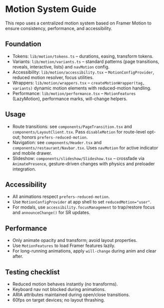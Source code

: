 # Motion System Guide

This repo uses a centralized motion system based on Framer Motion to ensure consistency, performance, and accessibility.

## Foundation

- Tokens: `lib/motion/tokens.ts` – durations, easing, transform tokens.
- Variants: `lib/motion/variants.ts` – standard patterns (page transitions, reveals, interactive, lists) and `navMotion` config.
- Accessibility: `lib/motion/accessibility.tsx` – `MotionConfigProvider`, reduced motion resolver, focus utilities.
- Wrappers: `lib/motion/wrappers.tsx` – `createMotionWrapper(tag, variants)` dynamic motion elements with reduced-motion handling.
- Performance: `lib/motion/performance.tsx` – `MotionFeatures` (LazyMotion), performance marks, will-change helpers.

## Usage

- Route transitions: see `components/PageTransition.tsx` and `components/LayoutClient.tsx`. Pass `disableMotion` for route-level opt-out; honors `prefers-reduced-motion`.
- Navigation: see `components/Header.tsx` and `components/restaurant/Navbar.tsx`. Uses `navMotion` for active indicator and mobile drawer.
- Slideshow: `components/slideshow/Slideshow.tsx` – crossfade via `AnimatePresence`, gesture-driven changes with physics and preloader integration.

## Accessibility

- All animations respect `prefers-reduced-motion`.
- Use `MotionConfigProvider` at app shell to set `reducedMotion="user"`.
- For modals, use `accessibility.focusManagement` to trap/restore focus and `announceChange()` for SR updates.

## Performance

- Only animate opacity and transform; avoid layout properties.
- Use `MotionFeatures` to load Framer features lazily.
- For long-running animations, apply `will-change` during anim and clear after.

## Testing checklist

- Reduced motion behaves instantly (no transforms).
- Keyboard nav not blocked during animations.
- ARIA attributes maintained during open/close transitions.
- 60fps on target devices; no layout thrashing.

